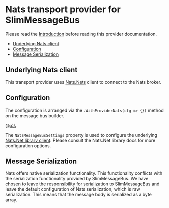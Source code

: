 # Nats transport provider for SlimMessageBus <!-- omit in toc -->

Please read the [Introduction](intro.md) before reading this provider documentation.

- [Underlying Nats client](#underlying-nats-client)
- [Configuration](#configuration)
- [Message Serialization](#message-serialization)

## Underlying Nats client

This transport provider uses [Nats.Nets](https://www.nuget.org/packages/NATS.Net) client to connect to the Nats broker.

## Configuration

The configuration is arranged via the `.WithProviderNats(cfg => {})` method on the message bus builder.

@[:cs](../src/Samples/Sample.Nats.WebApi/Program.cs,ExampleConfiguringMessageBus)

The `NatsMessageBusSettings` property is used to configure the underlying [Nats.Net library client](https://github.com/nats-io/nats.net).
Please consult the Nats.Net library docs for more configuration options.

## Message Serialization

Nats offers native serialization functionality. This functionality conflicts with the serialization functionality provided by SlimMessageBus. We have chosen to leave the responsibility for serialization to SlimMessageBus and leave the default configuration of Nats serialization, which is raw serialization. This means that the message body is serialized as a byte array.